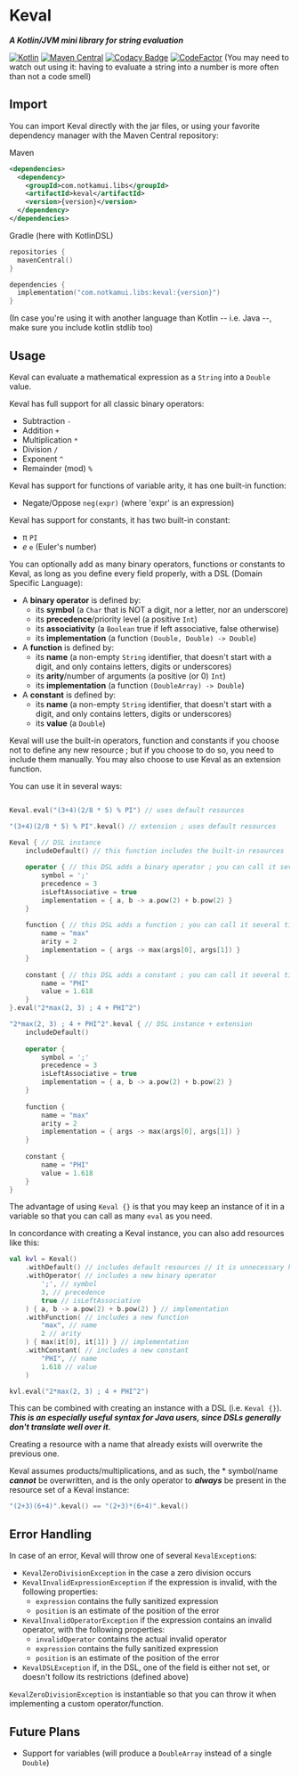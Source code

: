 # Keval

***A Kotlin/JVM mini library for string evaluation***

[![Kotlin](https://img.shields.io/badge/Kotlin-1.5.0-7f52ff.svg)](https://kotlinlang.org)
[![Maven Central](https://img.shields.io/maven-central/v/com.notkamui.libs/keval.svg?label=Maven%20Central)](https://search.maven.org/search?q=g:%22com.notkamui.libs%22%20AND%20a:%22keval%22)
[![Codacy Badge](https://app.codacy.com/project/badge/Grade/0161eb0c1caa473cbb7f7e7f375e50c6)](https://www.codacy.com/gh/notKamui/Keval/dashboard?utm_source=github.com&amp;utm_medium=referral&amp;utm_content=notKamui/Keval&amp;utm_campaign=Badge_Grade)
[![CodeFactor](https://www.codefactor.io/repository/github/notkamui/keval/badge)](https://www.codefactor.io/repository/github/notkamui/keval)
(You may need to watch out using it:
having to evaluate a string into a number is more often than not a code smell)

## Import

You can import Keval directly with the jar files, or using your favorite dependency manager with the Maven Central
repository:

Maven

```XML
<dependencies>
  <dependency>
    <groupId>com.notkamui.libs</groupId>
    <artifactId>keval</artifactId>
    <version>{version}</version>
  </dependency>
</dependencies>
```

Gradle (here with KotlinDSL)

```Kotlin
repositories {
  mavenCentral()
}

dependencies {
  implementation("com.notkamui.libs:keval:{version}")
}
```

(In case you're using it with another language than Kotlin -- i.e. Java --, make sure you include kotlin stdlib too)

## Usage

Keval can evaluate a mathematical expression as a `String` into a `Double` value.

Keval has full support for all classic binary operators:

- Subtraction `-`
- Addition `+`
- Multiplication `*`
- Division `/`
- Exponent `^`
- Remainder (mod) `%`

Keval has support for functions of variable arity, it has one built-in function:

- Negate/Oppose `neg(expr)` (where 'expr' is an expression)

Keval has support for constants, it has two built-in constant:

- π `PI`
- *e* `e` (Euler's number)

You can optionally add as many binary operators, functions or constants to Keval, as long as you define every field
properly, with a DSL (Domain Specific Language):

- A **binary operator** is defined by:
  - its **symbol** (a `Char` that is NOT a digit, nor a letter, nor an underscore)
  - its **precedence**/priority level (a positive `Int`)
  - its **associativity** (a `Boolean` true if left associative, false otherwise)
  - its **implementation** (a function `(Double, Double) -> Double`)
- A **function** is defined by:
  - its **name** (a non-empty `String` identifier, that doesn't start with a digit, and only contains letters, digits or
    underscores)
  - its **arity**/number of arguments (a positive (or 0) `Int`)
  - its **implementation** (a function `(DoubleArray) -> Double`)
- A **constant** is defined by:
  - its **name** (a non-empty `String` identifier, that doesn't start with a digit, and only contains letters, digits or
    underscores)
  - its **value** (a `Double`)

Keval will use the built-in operators, function and constants if you choose not to define any new resource ; but if you
choose to do so, you need to include them manually. You may also choose to use Keval as an extension function.

You can use it in several ways:

```Kotlin

Keval.eval("(3+4)(2/8 * 5) % PI") // uses default resources

"(3+4)(2/8 * 5) % PI".keval() // extension ; uses default resources

Keval { // DSL instance
    includeDefault() // this function includes the built-in resources
    
    operator { // this DSL adds a binary operator ; you can call it several times
        symbol = ';'
        precedence = 3
        isLeftAssociative = true
        implementation = { a, b -> a.pow(2) + b.pow(2) }
    }
  
    function { // this DSL adds a function ; you can call it several times
        name = "max"
        arity = 2
        implementation = { args -> max(args[0], args[1]) }
    }
  
    constant { // this DSL adds a constant ; you can call it several times
        name = "PHI"
        value = 1.618
    }
}.eval("2*max(2, 3) ; 4 + PHI^2")

"2*max(2, 3) ; 4 + PHI^2".keval { // DSL instance + extension
    includeDefault()
  
    operator {
        symbol = ';'
        precedence = 3
        isLeftAssociative = true
        implementation = { a, b -> a.pow(2) + b.pow(2) }
    }
  
    function {
        name = "max"
        arity = 2
        implementation = { args -> max(args[0], args[1]) }
    }
  
    constant {
        name = "PHI"
        value = 1.618
    }
}
```

The advantage of using `Keval {}` is that you may keep an instance of it in a variable so that you can call as
many `eval` as you need.

In concordance with creating a Keval instance, you can also add resources like this:

```Kotlin
val kvl = Keval()
    .withDefault() // includes default resources // it is unnecessary here since Keval() with no DSL already does it
    .withOperator( // includes a new binary operator
        ';', // symbol
        3, // precedence
        true // isLeftAssociative
    ) { a, b -> a.pow(2) + b.pow(2) } // implementation
    .withFunction( // includes a new function
        "max", // name
        2 // arity
    ) { max(it[0], it[1]) } // implementation
    .withConstant( // includes a new constant
        "PHI", // name
        1.618 // value
    )

kvl.eval("2*max(2, 3) ; 4 + PHI^2")
```

This can be combined with creating an instance with a DSL (i.e. `Keval {}`).
***This is an especially useful syntax for Java users, since DSLs generally don't translate well over it.***

Creating a resource with a name that already exists will overwrite the previous one.

Keval assumes products/multiplications, and as such, the * symbol/name ***cannot*** be overwritten, and is the only
operator to
***always*** be present in the resource set of a Keval instance:

```Kotlin
"(2+3)(6+4)".keval() == "(2+3)*(6+4)".keval()
```

## Error Handling

In case of an error, Keval will throw one of several `KevalException`s:

- `KevalZeroDivisionException` in the case a zero division occurs
- `KevalInvalidExpressionException` if the expression is invalid, with the following properties:
  - `expression` contains the fully sanitized expression
  - `position` is an estimate of the position of the error
- `KevalInvalidOperatorException` if the expression contains an invalid operator, with the following properties:
  - `invalidOperator` contains the actual invalid operator
  - `expression` contains the fully sanitized expression
  - `position` is an estimate of the position of the error
- `KevalDSLException` if, in the DSL, one of the field is either not set, or doesn't follow its restrictions (defined
  above)

`KevalZeroDivisionException` is instantiable so that you can throw it when implementing a custom operator/function.

## Future Plans

- Support for variables (will produce a `DoubleArray` instead of a single `Double`)
